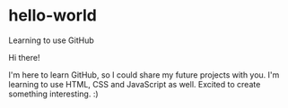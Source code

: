 # hello-world
Learning to use GitHub

Hi there!

I'm here to learn GitHub, so I could share my future projects with you.
I'm learning to use HTML, CSS and JavaScript as well. Excited to create something interesting. :)
